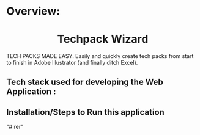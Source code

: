 # Overview:

<p align="center">
<h1 align="center"><strong>Techpack Wizard</strong></h1></a>

<p>
TECH PACKS MADE EASY. Easily and quickly create tech packs from start to finish in Adobe Illustrator (and finally ditch Excel).
</p>

## Tech stack used for developing the Web Application :

## Installation/Steps to Run this application
"# rer" 
